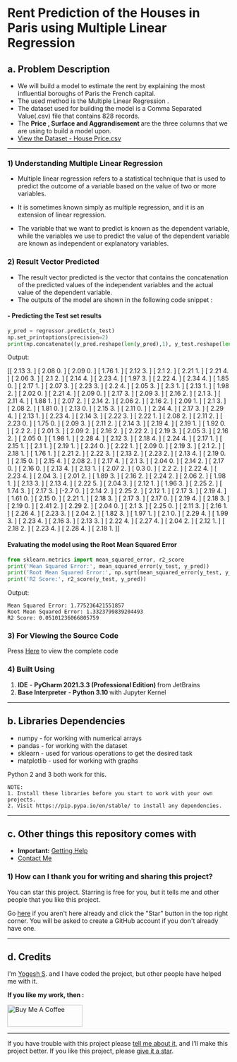 # Rent Prediction of the Houses in Paris using Multiple Linear Regression

## a. Problem Description
- We will build a model to estimate the rent by explaining the most influential boroughs of Paris the French capital. 
- The used method is the Multiple Linear Regression .
- The dataset used for building the model is a Comma Separated Value(.csv) file that contains 828 records.
- The <b> Price , Surface and Aggrandisement </b> are the three columns that we are using to build a model upon. 
- [View the Dataset - House Price.csv]( 
https://github.com/yogeshcenation/Rent-Prediction-of-House/blob/ba90d9bd6b576f860840b1cca3509e27ad1686b3/House%20Price.csv
)
***
### 1) Understanding Multiple Linear Regression 

- Multiple linear regression refers to a statistical technique that is used to predict the outcome of a variable based on the value of two or more variables. 

- It is sometimes known simply as multiple regression, and it is an extension of linear regression. 

- The variable that we want to predict is known as the dependent variable, while the variables we use to predict the value of the dependent variable are known as independent or explanatory variables.

### 2) Result Vector Predicted
- The result vector predicted is the vector that contains the concatenation of the predicted values of the independent variables and the actual value of the dependent variable.
- The outputs of the model are shown in the following code snippet :
#### - Predicting the Test set results
```python
y_pred = regressor.predict(x_test)
np.set_printoptions(precision=2)
print(np.concatenate((y_pred.reshape(len(y_pred),1), y_test.reshape(len(y_test),1)),1))
```
Output:

[[ 2.13  3.  ]
     [ 2.08  0.  ]
     [ 2.09  0.  ]
     [ 1.76  1.  ]
     [ 2.12  3.  ]
     [ 2.1   2.  ]
     [ 2.21  1.  ]
     [ 2.21  4.  ]
     [ 2.06  3.  ]
     [ 2.1   2.  ]
     [ 2.14  4.  ]
     [ 2.23  4.  ]
     [ 1.97  3.  ]
     [ 2.22  4.  ]
     [ 2.34  4.  ]
     [ 1.85  0.  ]
     [ 2.17  1.  ]
     [ 2.07  3.  ]
     [ 2.23  3.  ]
     [ 2.2   4.  ]
     [ 2.05  3.  ]
     [ 2.3   1.  ]
     [ 2.13  1.  ]
     [ 1.98  2.  ]
     [ 2.02  0.  ]
     [ 2.21  4.  ]
     [ 2.09  0.  ]
     [ 2.17  3.  ]
     [ 2.09  3.  ]
     [ 2.16  2.  ]
     [ 2.1   3.  ]
     [ 2.11  4.  ]
     [ 1.88  1.  ]
     [ 2.07  2.  ]
     [ 2.14  2.  ]
     [ 2.06  2.  ]
     [ 2.16  2.  ]
     [ 2.09  1.  ]
     [ 2.1   3.  ]
     [ 2.08  2.  ]
     [ 1.81  0.  ]
     [ 2.13  0.  ]
     [ 2.15  3.  ]
     [ 2.11  0.  ]
     [ 2.24  4.  ]
     [ 2.17  3.  ]
     [ 2.29  4.  ]
     [ 2.13  1.  ]
     [ 2.23  4.  ]
     [ 2.14  3.  ]
     [ 2.22  3.  ]
     [ 2.22  1.  ]
     [ 2.08  2.  ]
     [ 2.11  2.  ]
     [ 2.23  0.  ]
     [ 1.75  0.  ]
     [ 2.09  3.  ]
     [ 2.11  2.  ]
     [ 2.14  3.  ]
     [ 2.19  4.  ]
     [ 2.19  1.  ]
     [ 1.92  0.  ]
     [ 2.2   2.  ]
     [ 2.01  3.  ]
     [ 2.09  2.  ]
     [ 2.16  2.  ]
     [ 2.22  2.  ]
     [ 2.19  3.  ]
     [ 2.05  3.  ]
     [ 2.16  2.  ]
     [ 2.05  0.  ]
     [ 1.98  1.  ]
     [ 2.28  4.  ]
     [ 2.12  3.  ]
     [ 2.18  4.  ]
     [ 2.24  4.  ]
     [ 2.17  1.  ]
     [ 2.15  1.  ]
     [ 2.1   1.  ]
     [ 2.19  1.  ]
     [ 2.24  0.  ]
     [ 2.22  1.  ]
     [ 2.09  0.  ]
     [ 2.19  3.  ]
     [ 2.1   2.  ]
     [ 2.18  1.  ]
     [ 1.76  1.  ]
     [ 2.21  2.  ]
     [ 2.22  3.  ]
     [ 2.13  2.  ]
     [ 2.23  2.  ]
     [ 2.13  4.  ]
     [ 2.19  0.  ]
     [ 2.15  0.  ]
     [ 2.15  4.  ]
     [ 2.08  2.  ]
     [ 2.17  4.  ]
     [ 2.1   3.  ]
     [ 2.04  0.  ]
     [ 2.14  2.  ]
     [ 2.17  0.  ]
     [ 2.16  0.  ]
     [ 2.13  4.  ]
     [ 2.13  1.  ]
     [ 2.07  2.  ]
     [ 0.3   0.  ]
     [ 2.2   2.  ]
     [ 2.22  4.  ]
     [ 2.23  4.  ]
     [ 2.04  3.  ]
     [ 2.01  2.  ]
     [ 1.89  3.  ]
     [ 2.16  2.  ]
     [ 2.24  2.  ]
     [ 2.06  2.  ]
     [ 1.98  1.  ]
     [ 2.13  3.  ]
     [ 2.13  4.  ]
     [ 2.22  5.  ]
     [ 2.04  3.  ]
     [ 2.12  1.  ]
     [ 1.96  3.  ]
     [ 2.25  2.  ]
     [ 1.74  3.  ]
     [ 2.17  3.  ]
     [-2.7   0.  ]
     [ 2.14  2.  ]
     [ 2.25  2.  ]
     [ 2.12  1.  ]
     [ 2.17  3.  ]
     [ 2.19  4.  ]
     [ 1.61  0.  ]
     [ 2.15  0.  ]
     [ 2.21  1.  ]
     [ 2.18  3.  ]
     [ 2.17  3.  ]
     [ 2.17  0.  ]
     [ 2.19  4.  ]
     [ 2.18  3.  ]
     [ 2.19  0.  ]
     [ 2.41  2.  ]
     [ 2.29  2.  ]
     [ 2.04  0.  ]
     [ 2.1   3.  ]
     [ 2.25  0.  ]
     [ 2.11  3.  ]
     [ 2.16  1.  ]
     [ 2.26  4.  ]
     [ 2.23  3.  ]
     [ 2.04  2.  ]
     [ 1.82  3.  ]
     [ 1.97  1.  ]
     [ 2.1   0.  ]
     [ 2.29  4.  ]
     [ 1.99  3.  ]
     [ 2.23  4.  ]
     [ 2.16  3.  ]
     [ 2.13  3.  ]
     [ 2.22  4.  ]
     [ 2.27  4.  ]
     [ 2.04  2.  ]
     [ 2.12  1.  ]
     [ 2.18  2.  ]
     [ 2.23  4.  ]
     [ 2.28  4.  ]
     [ 2.18  1.  ]]

#### Evaluating the model using the Root Mean Squared Error

```python
from sklearn.metrics import mean_squared_error, r2_score
print('Mean Squared Error:', mean_squared_error(y_test, y_pred))
print('Root Mean Squared Error:', np.sqrt(mean_squared_error(y_test, y_pred)))
print('R2 Score:', r2_score(y_test, y_pred))

```
Output:

    Mean Squared Error: 1.775236421551857
    Root Mean Squared Error: 1.3323799839204493
    R2 Score: 0.05101236066805759

### 3) For Viewing the Source Code 
Press [Here](https://github.com/yogeshcenation/Real-Estate-Price-Prediction/blob/a8abc8e9ad7305ded35c3e343430d2b0b1c6a482/Real%20Estate%20Price%20Prediction.ipynb) to view the complete code 

### 4) Built Using
1) <b>IDE</b> -  <b>PyCharm 2021.3.3 (Professional Edition) </b> from JetBrains
2) <b>Base Interpreter</b> - <b>Python 3.10 </b> with Jupyter Kernel
***

## b. Libraries Dependencies 
* numpy -  for working with numerical arrays 
* pandas -  for working with the dataset
* sklearn - used for various operations to get the desired  task
* matplotlib -  used for working with graphs

Python 2 and 3 both work for this.

```
NOTE:
1. Install these libraries before you start to work with your own projects.
2. Visit https://pip.pypa.io/en/stable/ to install any dependencies.
```
***

## c. Other things this repository comes with 
- **Important:** [Getting Help](getting-help.md)
- [Contact Me](contact-me.md)

### 1) How can I thank you for writing and sharing this project?

You can star this project. Starring is free for you, but it tells me
and other people that you like this project.

Go [here](https://github.com/yogeshcenation/Real-Estate-Price-Prediction
) if you aren't here
already and click the "Star" button in the top right corner. You will be
asked to create a GitHub account if you don't already have one.
***
## d. Credits 
I'm  [Yogesh S](https://github.com/yogeshcenation).  and I have coded the project, but other people have helped me with it.

<b> If you like my work, then :</b>

<a href="https://www.buymeacoffee.com/yogeshcenation" target="_blank"><img src="https://cdn.buymeacoffee.com/buttons/v2/default-yellow.png" alt="Buy Me A Coffee" height="50px" width="170px" ></a>
***
If you have trouble with this project please [tell me about
it,](./contact-me.md) and I'll make this project better. If you
like this project, please [give it a
star](./README.md#1-how-can-i-thank-you-for-writing-and-sharing-this-project).

